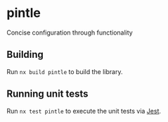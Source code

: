 # pintle

Concise configuration through functionality








## Building

Run `nx build pintle` to build the library.

## Running unit tests

Run `nx test pintle` to execute the unit tests via [Jest](https://jestjs.io).
